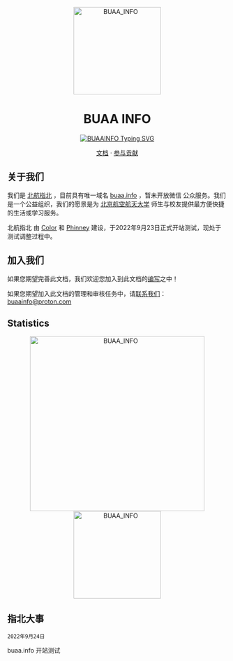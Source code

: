 <p align="center">
  <a href="https://buaa.info">
    <img src="https://cdn.jsdelivr.net/gh/buaainfo/buaainfo@master/docs/assets/images/logo.png" width="200" height="200" alt="BUAA_INFO">
  </a>
</p>

<div align="center">

# BUAA INFO
<div align="center">
<a href="https://git.io/typing-svg"><img src="https://readme-typing-svg.herokuapp.com?font=Fira+Code&pause=1000&width=253&lines=WelCome+To+BUAAINFO;Here+We+Live+Together" alt="BUAAINFO Typing SVG" /></a>
</div>


</div>

<p align="center">
  <a href="https://buaa.info/">文档</a>
  ·
  <a href="https://buaa.info/Write/0_write/">参与贡献</a>
</p>

## 关于我们

我们是 [北航指北](https://buaa.info "北航指北") ，目前具有唯一域名 [buaa.info](https://buaa.info "北航指北") ，暂未开放微信 公众服务。我们是一个公益组织，我们的愿景是为 [北京航空航天大学](https://buaa.edu.cn "北航") 师生与校友提供最方便快捷的生活或学习服务。

北航指北 由 [Color](https://github.com/Colorfulshadow) 和 [Phinney](https://github.com/fzyxh) 建设，于2022年9月23日正式开站测试，现处于测试调整过程中。



## 加入我们

如果您期望完善此文档，我们欢迎您加入到此文档的[编写](Write/0_write.md)之中！

如果您期望加入此文档的管理和审核任务中，请[联系我们](mailto:buaainfo@proton.com)：buaainfo@proton.com

## Statistics
<div align="center">
  <a href="https://buaa.info">
    <img src="https://github-readme-stats.vercel.app/api?username=buaainfo&show_icons=true&theme=tokyonight" width="400" alt="BUAA_INFO">
  </a>
</div>
<div align="center">
    <img src="https://activity-graph.herokuapp.com/graph?username=buaainfo&theme=minimal"  height="200" alt="BUAA_INFO">
</div>

## 指北大事

`2022年9月24日`

buaa.info 开站测试

